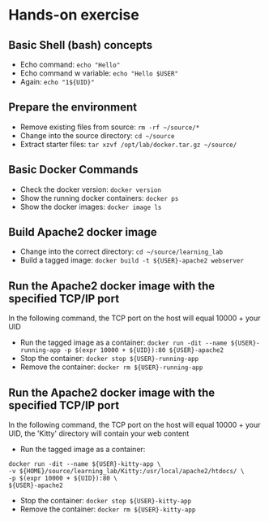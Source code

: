 # Hands-on exercise

## Basic Shell (bash) concepts
 * Echo command: ```echo "Hello"```
 * Echo command w variable: ```echo "Hello $USER"```
 * Again: ```echo "1${UID}"```

## Prepare the environment
 * Remove existing files from source: ```rm -rf ~/source/*```
 * Change into the source directory: ```cd ~/source```
 * Extract starter files: ```tar xzvf /opt/lab/docker.tar.gz ~/source/```

## Basic Docker Commands
 * Check the docker version: ```docker version```
 * Show the running docker containers: ```docker ps```
 * Show the docker images: ```docker image ls```

## Build Apache2 docker image
 * Change into the correct directory: ```cd ~/source/learning_lab```
 * Build a tagged image: ```docker build -t ${USER}-apache2 webserver```

## Run the Apache2 docker image with the specified TCP/IP port
In the following command, the TCP port on the host will equal 10000 + your UID 
 * Run the tagged image as a container: ```docker run -dit --name ${USER}-running-app -p $(expr 10000 + ${UID}):80 ${USER}-apache2```
 * Stop the container: ```docker stop ${USER}-running-app```
 * Remove the container: ```docker rm ${USER}-running-app```

## Run the Apache2 docker image with the specified TCP/IP port
In the following command, the TCP port on the host will equal 10000 + your UID, the 'Kitty' directory will contain your web content
 * Run the tagged image as a container: 
 ```
 docker run -dit --name ${USER}-kitty-app \
 -v ${HOME}/source/learning_lab/Kitty:/usr/local/apache2/htdocs/ \
 -p $(expr 10000 + ${UID}):80 \
 ${USER}-apache2
 ```
 * Stop the container: ```docker stop ${USER}-kitty-app```
 * Remove the container: ```docker rm ${USER}-kitty-app```

